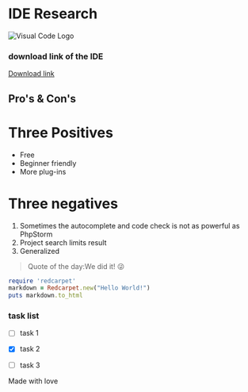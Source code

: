 # IDE Research
![Visual Code Logo](https://cdn.worldvectorlogo.com/logos/visual-studio-code-1.svg)
      
      
### download link of the IDE
[Download link](https://code.visualstudio.com/download) 
   
## Pro's & Con's
   
# Three Positives
   
        
        
          
          
   - Free         
   - Beginner friendly
   - More plug-ins
# Three negatives 
      

   1. Sometimes the autocomplete and code check is not as powerful as PhpStorm
   2. Project search limits result
   3. Generalized
        
> Quote of the day:We did it! &#128540;
```ruby
require 'redcarpet'
markdown = Redcarpet.new("Hello World!")
puts markdown.to_html
```
### task list
   - [ ] task 1
   - [x] task 2
   - [ ] task 3
   
   
   Made with love
